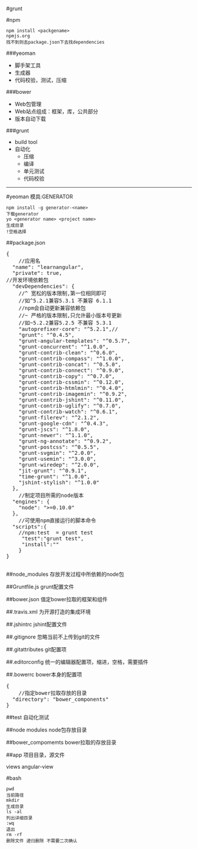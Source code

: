 #grunt

#npm

	npm install <packgename>
	npmjs.org
	找不到则去package.json下去找dependencies

###yeoman

 - 脚手架工具
 - 生成器
 - 代码校验，测试，压缩

###bower

 - Web包管理
 - Web站点组成：框架，库，公共部分
 - 版本自动下载

###grunt

 - build tool
 - 自动化
	 - 压缩
	 - 编译
	 - 单元测试
	 - 代码校验

---

#yeoman
模具:GENERATOR

	npm install -g generator-<name>
	下载generator
	yo <generator name> <project name>
	生成目录
	!空格选择

##package.json
<pre>
{
	//应用名
  "name": "learnangular",
  "private": true,
//开发环境依赖包
  "devDependencies": {
	//^ 宽松的版本限制,第一位相同即可
	//如^5.2.1兼容5.3.1 不兼容 6.1.1
	//npm会自动更新兼容依赖包
	//~ 严格的版本限制,只允许最小版本号更新
	//如~5.2.2兼容5.2.5 不兼容 5.3.1
    "autoprefixer-core": "^5.2.1",// 
    "grunt": "^0.4.5",
    "grunt-angular-templates": "^0.5.7",
    "grunt-concurrent": "^1.0.0",
    "grunt-contrib-clean": "^0.6.0",
    "grunt-contrib-compass": "^1.0.0",
    "grunt-contrib-concat": "^0.5.0",
    "grunt-contrib-connect": "^0.9.0",
    "grunt-contrib-copy": "^0.7.0",
    "grunt-contrib-cssmin": "^0.12.0",
    "grunt-contrib-htmlmin": "^0.4.0",
    "grunt-contrib-imagemin": "^0.9.2",
    "grunt-contrib-jshint": "^0.11.0",
    "grunt-contrib-uglify": "^0.7.0",
    "grunt-contrib-watch": "^0.6.1",
    "grunt-filerev": "^2.1.2",
    "grunt-google-cdn": "^0.4.3",
    "grunt-jscs": "^1.8.0",
    "grunt-newer": "^1.1.0",
    "grunt-ng-annotate": "^0.9.2",
    "grunt-postcss": "^0.5.5",
    "grunt-svgmin": "^2.0.0",
    "grunt-usemin": "^3.0.0",
    "grunt-wiredep": "^2.0.0",
    "jit-grunt": "^0.9.1",
    "time-grunt": "^1.0.0",
    "jshint-stylish": "^1.0.0"
  },
	//制定项目所需的node版本 
  "engines": {
    "node": ">=0.10.0"
  },
	//可使用npm直接运行的脚本命令
  "scripts":{
	//npm:test  = grunt test
	 "test":"grunt test",
	 "install":""
	}
}

</pre>
##node_modules
存放开发过程中所依赖的node包

##Gruntfile.js
grunt配置文件

##bower.json
值定bower拉取的框架和组件

##.travis.xml
为开源打造的集成环境

##.jshintrc
jshint配置文件

##.gitignore
忽略当前不上传到git的文件

##.gitattributes
git配置项

##.editorconfig
统一的编辑器配置项，缩进，空格，需要插件

##.bowerrc
bower本身的配置项
<pre>
{
	//指定bower拉取存放的目录
  "directory": "bower_components"
}
</pre>

##test
自动化测试

##node modules
node包存放目录

##bower_compomemts
bower拉取的存放目录

##app
项目目录，源文件

views angular-view

#bash

	pwd
	当前路径
	mkdir
	生成目录	
	ls -al
	列出详细目录
	:wq
	退出
	rm -rf
	删除文件 递归删除 不需要二次确认

